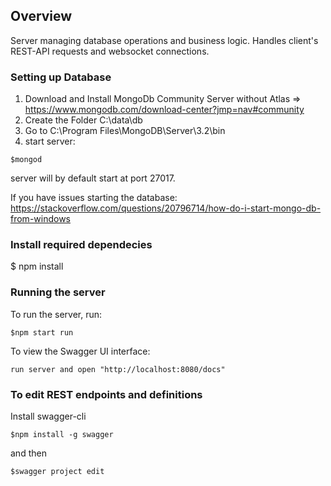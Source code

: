 ## Overview
Server managing database operations and business logic. Handles client's REST-API requests and websocket connections.

### Setting up Database
1. Download and Install MongoDb Community Server without Atlas => https://www.mongodb.com/download-center?jmp=nav#community
2. Create the Folder C:\data\db
3. Go to C:\Program Files\MongoDB\Server\3.2\bin
4. start server:
```
$mongod 
``` 
server will by default start at port 27017.

If you have issues starting the database: https://stackoverflow.com/questions/20796714/how-do-i-start-mongo-db-from-windows

### Install required dependecies
$ npm install

### Running the server
To run the server, run:

```
$npm start run
```

To view the Swagger UI interface:

```
run server and open "http://localhost:8080/docs"
```

### To edit REST endpoints and definitions

Install swagger-cli
```
$npm install -g swagger
```
and then
```
$swagger project edit
```
